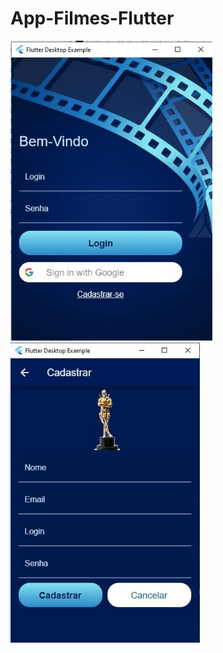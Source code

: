 # App-Filmes-Flutter

<img src="screenshots/login.JPG" height="480px" >
<img src="screenshots/cadastro.JPG" height="480px" >
